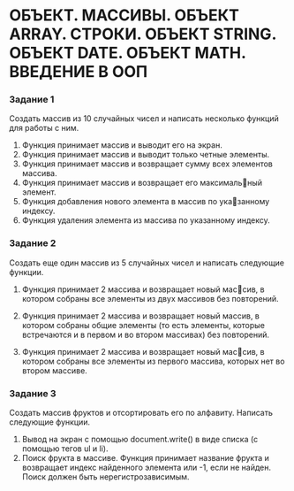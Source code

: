 # ОБЪЕКТ. МАССИВЫ. ОБЪЕКТ ARRAY. СТРОКИ. ОБЪЕКТ STRING. ОБЪЕКТ DATE. ОБЪЕКТ MATH. ВВЕДЕНИЕ В ООП
### Задание 1
Создать массив из 10 случайных чисел и написать несколько 
функций для работы с ним.
1. Функция принимает массив и выводит его на экран.
2. Функция принимает массив и выводит только четные 
элементы.
3. Функция принимает массив и возвращает сумму всех 
элементов массива.
4. Функция принимает массив и возвращает его максимальный элемент.
5. Функция добавления нового элемента в массив по указанному индексу.
6. Функция удаления элемента из массива по указанному 
индексу.
### Задание 2
Создать еще один массив из 5 случайных чисел и написать 
следующие функции.
1. Функция принимает 2 массива и возвращает новый массив, в котором собраны все элементы из двух массивов 
без повторений.

2. Функция принимает 2 массива и возвращает новый массив, 
в котором собраны общие элементы (то есть элементы, 
которые встречаются и в первом и во втором массивах) 
без повторений.
3. Функция принимает 2 массива и возвращает новый массив, в котором собраны все элементы из первого массива, 
которых нет во втором массиве. 
### Задание 3
Создать массив фруктов и отсортировать его по алфавиту. 
Написать следующие функции.
1. Вывод на экран с помощью document.write() в виде списка 
(с помощью тегов ul и li). 
2. Поиск фрукта в массиве. Функция принимает название 
фрукта и возвращает индекс найденного элемента или -1, 
если не найден. Поиск должен быть нерегистрозависимым.

